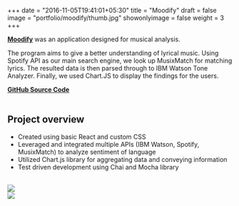 +++
date = "2016-11-05T19:41:01+05:30"
title = "Moodify"
draft = false
image = "portfolio/moodify/thumb.jpg"
showonlyimage = false
weight = 3
+++

<a href="https://moooodify.herokuapp.com/" target="_blank"><strong>Moodify</strong></a> was an application designed for musical analysis.</p>

<!--more-->

The program aims to give a better understanding of lyrical music. Using Spotify API as our main search engine, we look up MusixMatch for matching lyrics. The resulted data is then parsed through to IBM Watson Tone Analyzer. Finally, we used Chart.JS to display the findings for the users.

<div><a href="https://github.com/Phongtlam/moodify" target="_blank"><strong>GitHub Source Code</strong></a></div>

<br>

## Project overview

- Created using basic React and custom CSS
- Leveraged and integrated multiple APIs (IBM Watson, Spotify, MusixMatch) to analyze sentiment of language
- Utilized Chart.js library for aggregating data and conveying information
- Test driven development using Chai and Mocha library

<br>

<div class="work"><a href="https://moooodify.herokuapp.com/" target="_blank"><img src="/myjourney/portfolio/moodify/action.gif"></a></div>
<div class="work"><a href="https://moooodify.herokuapp.com/" target="_blank"><img src="/myjourney/portfolio/moodify/screen.jpg"></a></div>
